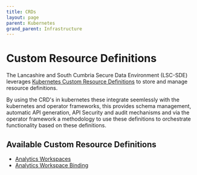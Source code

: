 ```yaml
---
title: CRDs
layout: page
parent: Kubernetes
grand_parent: Infrastructure
---
```


# Custom Resource Definitions
The Lancashire and South Cumbria Secure Data Environment (LSC-SDE) leverages [Kubernetes Custom Resource Definitions](https://kubernetes.io/docs/tasks/extend-kubernetes/custom-resources/custom-resource-definitions/) to store and manage resource definitions.

By using the CRD's in kubernetes these integrate seemlessly with the kubernetes and operator frameworks, this provides schema management, automatic API generation, API Security and audit mechanisms and via the operator framework a methodology to use these definitions to orchestrate functionality based on these definitions. 

## Available Custom Resource Definitions
* [Analytics Workspaces](../../Components/Analytics-Workspace-Management-Solution/Resources/Analytics-Workspaces.md)
* [Analytics Workspace Binding](../../Components/Analytics-Workspace-Management-Solution/Resources/Analytics-Workspace-Bindings.md)

